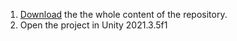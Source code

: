 1. [Download](https://github.com/balandinodidonato/AM22-Procedural-Audio-for-Virtual-Environments/archive/refs/heads/main.zip) the the whole content of the repository.
2. Open the project in Unity 2021.3.5f1
